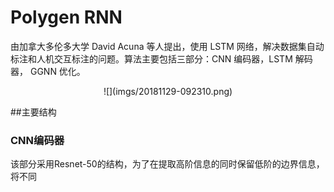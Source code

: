 # Polygen RNN
由加拿大多伦多大学 David Acuna 等人提出，使用 LSTM 网络，解决数据集自动标注和人机交互标注的问题。算法主要包括三部分：CNN 编码器，LSTM 解码器， GGNN 优化。
<div align=center>
![](imgs/20181129-092310.png)
</div>

##主要结构
### CNN编码器
该部分采用Resnet-50的结构，为了在提取高阶信息的同时保留低阶的边界信息，将不同